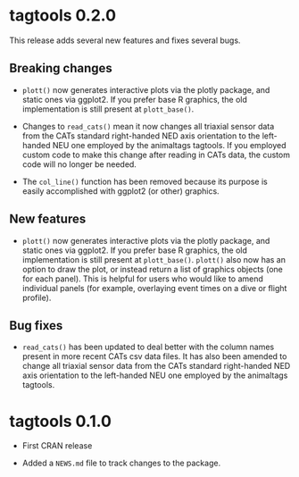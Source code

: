 # tagtools 0.2.0

This release adds several new features and fixes several bugs.

## Breaking changes

* `plott()` now generates interactive plots via the plotly package, and static ones via ggplot2. If you prefer base R graphics, the old implementation is still present at `plott_base()`.

* Changes to `read_cats()` mean it now changes all triaxial sensor data from the CATs standard right-handed NED axis orientation to the left-handed NEU one employed by the animaltags tagtools. If you employed custom code to make this change after reading in CATs data, the custom code will no longer be needed.

* The `col_line()` function has been removed because its purpose is easily accomplished with ggplot2 (or other) graphics.

## New features

* `plott()` now generates interactive plots via the plotly package, and static ones via ggplot2. If you prefer base R graphics, the old implementation is still present at `plott_base()`. `plott()` also now has an option to draw the plot, or instead return a list of graphics objects (one for each panel). This is helpful for users who would like to amend individual panels (for example, overlaying event times on a dive or flight profile).

## Bug fixes

* `read_cats()` has been updated to deal better with the column names present in more recent CATs csv data files. It has also been amended to change all triaxial sensor data from the CATs standard right-handed NED axis orientation to the left-handed NEU one employed by the animaltags tagtools.

# tagtools 0.1.0

* First CRAN release

* Added a `NEWS.md` file to track changes to the package.
